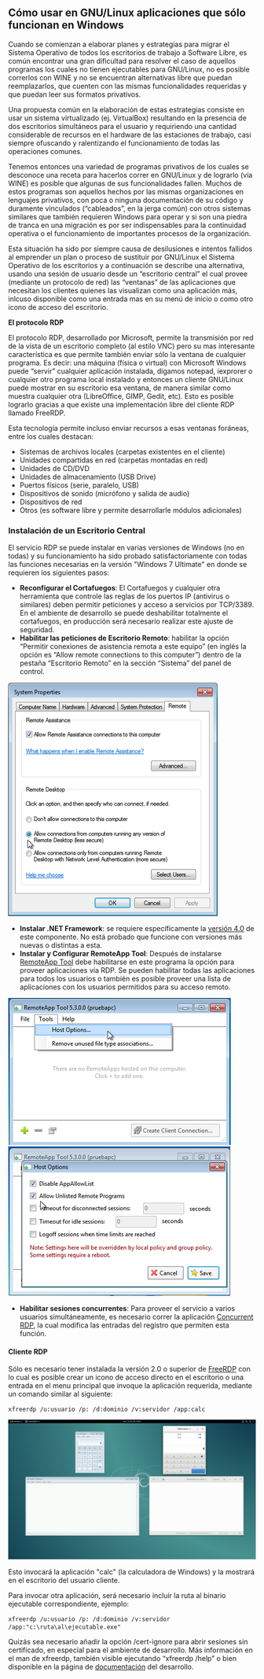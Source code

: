 ## Cómo usar en GNU/Linux aplicaciones que sólo funcionan en Windows

Cuando se comienzan a elaborar planes y estrategias para migrar el Sistema Operativo de todos los escritorios de trabajo a Software Libre, es común encontrar una gran dificultad para resolver el caso de aquellos programas los cuales no tienen ejecutables para GNU/Linux, no es posible correrlos con WINE y no se encuentran alternativas libre que puedan reemplazarlos, que cuenten con las mismas funcionalidades requeridas y que puedan leer sus formatos privativos.

Una propuesta común en la elaboración de estas estrategias consiste en usar un sistema virtualizado (ej. VirtualBox) resultando en la presencia de dos escritorios simultáneos para el usuario y requiriendo una cantidad considerable de recursos en el hardware de las estaciones de trabajo, casi siempre ofuscando y ralentizando el funcionamiento de todas las operaciones comunes.

Tenemos entonces una variedad de programas privativos de los cuales se desconoce una receta para hacerlos correr en GNU/Linux y de lograrlo (vía WINE) es posible que algunas de sus funcionalidades fallen. Muchos de estos programas son aquellos hechos por las mismas organizaciones en lenguajes privativos, con poca o ninguna documentación de su código y duramente vinculados (“cableados”, en la jerga común) con otros sistemas similares que también requieren Windows para operar y si son una piedra de tranca en una migración es por ser indispensables para la continuidad operativa o el funcionamiento de importantes procesos de la organización. 

Esta situación ha sido por siempre causa de desilusiones e intentos fallidos al emprender un plan o proceso de sustituir por GNU/Linux el Sistema Operativo de los escritorios y a continuación se describe una alternativa, usando una sesión de usuario desde un “escritorio central” el cual provee (mediante un protocolo de red) las “ventanas” de las aplicaciones que necesitan los clientes quienes las visualizan como una aplicación más, inlcuso disponible como una entrada mas en su menú de inicio o como otro icono de acceso del escritorio.

**El protocolo RDP**

El protocolo RDP, desarrollado por Microsoft, permite la transmisión por red de la vista de un escritorio completo (al estilo VNC) pero su mas interesante característica es que permite también enviar sólo la ventana de cualquier programa. Es decir: una máquina (física o virtual) con Microsoft Windows puede “servir” cualquier aplicación instalada, digamos notepad, iexprorer o cualquier otro programa local instalado y entonces un cliente GNU/Linux puede mostrar en su escritorio esa ventana, de manera similar como muestra cualquier otra (LibreOffice, GIMP, Gedit, etc). Esto es posible lograrlo gracias a que existe una implementación libre del cliente RDP llamado FreeRDP.

Esta tecnología permite incluso enviar recursos a esas ventanas foráneas, entre los cuales destacan:

*  Sistemas de archivos locales (carpetas existentes en el cliente)
*  Unidades compartidas en red (carpetas montadas en red)
*  Unidades de CD/DVD
*  Unidades de almacenamiento (USB Drive)
*  Puertos físicos (serie, paralelo, USB)
*  Dispositivos de sonido (micrófono y salida de audio)
*  Dispositivos de red
*  Otros (es software libre y permite desarrollarle módulos adicionales)

### Instalación de un Escritorio Central

El servicio RDP se puede instalar en varias versiones de Windows (no en todas) y su funcionamiento ha sido probado satisfactoriamente con todas las funciones necesarias en la versión "Windows 7 Ultimate" en donde se requieren los siguientes pasos:


*  **Reconfigurar el Cortafuegos**: El Cortafuegos y cualquier otra herramienta que controle las reglas de los puertos IP (antivirus o similares) deben permitir peticiones y acceso a servicios por TCP/3389. En el ambiente de desarrollo se puede deshabilitar totalmente el cortafuegos, en producción será necesario realizar este ajuste de seguridad.
*  **Habilitar las peticiones de Escritorio Remoto**: habilitar la opción “Permitir conexiones de asistencia remota a este equipo” (en inglés la opción es “Allow remote connections to this computer”) dentro de la pestaña “Escritorio Remoto” en la sección “Sistema” del panel de control.

![ c ](/imgs/remote.png)

*  **Instalar .NET Framework**: se requiere específicamente la [versión 4.0](https///download.microsoft.com/download/9/5/A/95A9616B-7A37-4AF6-BC36-D6EA96C8DAAE/dotNetFx40_Full_x86_x64.exe) de este componente. No está probado que funcione con versiones más nuevas o distintas a esta.
*  **Instalar y Configurar RemoteApp Tool**: Después de instalarse [RemoteApp Tool](http://www.kimknight.net/remoteapptool/remoteapptool5300.zip) debe habilitarse en este programa la opción para proveer aplicaciones vía RDP. Se pueden habilitar todas las aplicaciones para todos los usuarios o también es posible proveer una lista de aplicaciones con los usuarios permitidos para su acceso remoto.

![ c ](/imgs/remoteapptool01.png)
![ c ](/imgs/remoteapptool02.png)


*  **Habilitar sesiones concurrentes**: Para proveer el servicio a varios usuarios simultáneamente, es necesario correr la aplicación [Concurrent RDP](https///raymondcc.r.worldssl.net/Concurrent%20RDP%20Patcher_2-22-2011.zip), la cual modifica las entradas del registro que permiten esta función.

#### Cliente RDP

Sólo es necesario tener instalada la versión 2.0 o superior de [FreeRDP](https///github.com/FreeRDP/FreeRDP/wiki/PreBuilds) con lo cual es posible crear un icono de acceso directo en el escritorio o una entrada en el menu principal que invoque la aplicación requerida, mediante un comando similar al siguiente:

    
    xfreerdp /u:usuario /p: /d:dominio /v:servidor /app:calc
    
![ c ](/imgs/calc.png)

Esto invocará la aplicación "calc" (la calculadora de Windows) y la mostrará en el escritorio del usuario cliente.

Para invocar otra aplicación, será necesario incluir la ruta al binario ejecutable correspondiente, ejemplo:

    xfreerdp /u:usuario /p: /d:dominio /v:servidor /app:"c:\ruta\al\ejecutable.exe"

Quizás sea necesario añadir la opción /cert-ignore para abrir sesiones sin certificado, en especial para el ambiente de desarrollo. Más información en el man de xfreerdp, también visible ejecutando “xfreerdp /help” o bien disponible en la página de [documentación](https///github.com/FreeRDP/FreeRDP/wiki/CommandLineInterface) del desarrollo.

